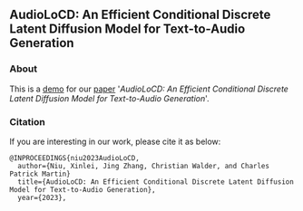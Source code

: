 ## AudioLoCD: An Efficient Conditional Discrete Latent Diffusion Model for Text-to-Audio Generation

### About 

This is a [demo](https://Berthaniu.github.io/demo-AudioLoCD/) for our [paper](https://Berthaniu.github.io/demo-AudioLoCD/) '_AudioLoCD: An Efficient Conditional Discrete Latent Diffusion Model for Text-to-Audio Generation_'.

### Citation

If you are interesting in our work, please cite it as below:

```
@INPROCEEDINGS{niu2023AudioLoCD,
  author={Niu, Xinlei, Jing Zhang, Christian Walder, and Charles Patrick Martin}
  title={AudioLoCD: An Efficient Conditional Discrete Latent Diffusion Model for Text-to-Audio Generation}, 
  year={2023},
```